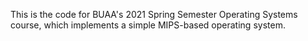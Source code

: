 This is the code for BUAA's 2021 Spring Semester Operating Systems course, which implements a simple MIPS-based operating system.

